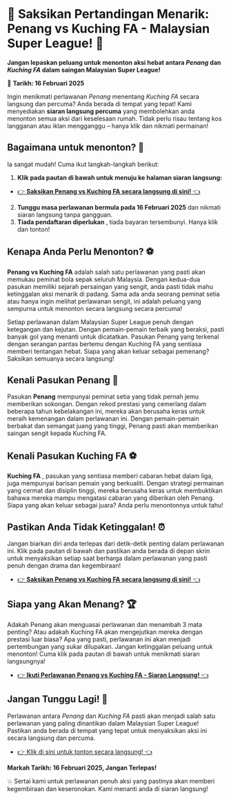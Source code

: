 # 🎉 Saksikan Pertandingan Menarik: Penang vs Kuching FA - Malaysian Super League! 🎉

**Jangan lepaskan peluang untuk menonton aksi hebat antara _Penang_ dan _Kuching FA_ dalam saingan Malaysian Super League!**

📅 **Tarikh: 16 Februari 2025**

Ingin menikmati perlawanan _Penang_ menentang _Kuching FA_ secara langsung dan percuma? Anda berada di tempat yang tepat! Kami menyediakan **siaran langsung percuma** yang membolehkan anda menonton semua aksi dari keselesaan rumah. Tidak perlu risau tentang kos langganan atau iklan mengganggu – hanya klik dan nikmati permainan!

## Bagaimana untuk menonton? 🤔

Ia sangat mudah! Cuma ikut langkah-langkah berikut:

1. **Klik pada pautan di bawah untuk menuju ke halaman siaran langsung:**

  - [👉 **Saksikan Penang vs Kuching FA secara langsung di sini!** 👈](https://tinyurl.com/livestreamfreeo?st=Penang+vs+Kuching+FA&si=ghc)

2. **Tunggu masa perlawanan bermula pada 16 Februari 2025** dan nikmati siaran langsung tanpa gangguan.
3. **Tiada pendaftaran diperlukan** , tiada bayaran tersembunyi. Hanya klik dan tonton!

## Kenapa Anda Perlu Menonton? ⚽

**Penang vs Kuching FA** adalah salah satu perlawanan yang pasti akan memukau peminat bola sepak seluruh Malaysia. Dengan kedua-dua pasukan memiliki sejarah persaingan yang sengit, anda pasti tidak mahu ketinggalan aksi menarik di padang. Sama ada anda seorang peminat setia atau hanya ingin melihat perlawanan sengit, ini adalah peluang yang sempurna untuk menonton secara langsung secara percuma!

Setiap perlawanan dalam Malaysian Super League penuh dengan ketegangan dan kejutan. Dengan pemain-pemain terbaik yang beraksi, pasti banyak gol yang menanti untuk dicatatkan. Pasukan Penang yang terkenal dengan serangan pantas bertemu dengan Kuching FA yang sentiasa memberi tentangan hebat. Siapa yang akan keluar sebagai pemenang? Saksikan semuanya secara langsung!

## Kenali Pasukan Penang 🏅

Pasukan **Penang** mempunyai peminat setia yang tidak pernah jemu memberikan sokongan. Dengan rekod prestasi yang cemerlang dalam beberapa tahun kebelakangan ini, mereka akan berusaha keras untuk meraih kemenangan dalam perlawanan ini. Dengan pemain-pemain berbakat dan semangat juang yang tinggi, Penang pasti akan memberikan saingan sengit kepada Kuching FA.

## Kenali Pasukan Kuching FA ⚽

**Kuching FA** , pasukan yang sentiasa memberi cabaran hebat dalam liga, juga mempunyai barisan pemain yang berkualiti. Dengan strategi permainan yang cermat dan disiplin tinggi, mereka berusaha keras untuk membuktikan bahawa mereka mampu mengatasi cabaran yang diberikan oleh Penang. Siapa yang akan keluar sebagai juara? Anda perlu menontonnya untuk tahu!

## Pastikan Anda Tidak Ketinggalan! ⏰

Jangan biarkan diri anda terlepas dari detik-detik penting dalam perlawanan ini. Klik pada pautan di bawah dan pastikan anda berada di depan skrin untuk menyaksikan setiap saat berharga dalam perlawanan yang pasti penuh dengan drama dan kegembiraan!

- [👉 **Saksikan Penang vs Kuching FA secara langsung di sini!** 👈](https://tinyurl.com/livestreamfreeo?st=Penang+vs+Kuching+FA&si=ghc)

## Siapa yang Akan Menang? 🏆

Adakah Penang akan menguasai perlawanan dan menambah 3 mata penting? Atau adakah Kuching FA akan mengejutkan mereka dengan prestasi luar biasa? Apa yang pasti, perlawanan ini akan menjadi pertembungan yang sukar dilupakan. Jangan ketinggalan peluang untuk menonton! Cuma klik pada pautan di bawah untuk menikmati siaran langsungnya!

- [👉 **Ikuti Perlawanan Penang vs Kuching FA - Siaran Langsung!** 👈](https://tinyurl.com/livestreamfreeo?st=Penang+vs+Kuching+FA&si=ghc)

## Jangan Tunggu Lagi! 📲

Perlawanan antara _Penang_ dan _Kuching FA_ pasti akan menjadi salah satu perlawanan yang paling dinantikan dalam Malaysian Super League! Pastikan anda berada di tempat yang tepat untuk menyaksikan aksi ini secara langsung dan percuma.

- [👉 Klik di sini untuk tonton secara langsung! 👈](https://tinyurl.com/livestreamfreeo?st=Penang+vs+Kuching+FA&si=ghc)

**Markah Tarikh: 16 Februari 2025, Jangan Terlepas!**

💥 Sertai kami untuk perlawanan penuh aksi yang pastinya akan memberi kegembiraan dan keseronokan. Kami menanti anda di siaran langsung!
